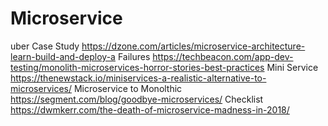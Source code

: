 # Microservice

uber Case Study
https://dzone.com/articles/microservice-architecture-learn-build-and-deploy-a
Failures
https://techbeacon.com/app-dev-testing/monolith-microservices-horror-stories-best-practices
Mini Service
https://thenewstack.io/miniservices-a-realistic-alternative-to-microservices/
Microservice to Monolthic 
https://segment.com/blog/goodbye-microservices/
Checklist
https://dwmkerr.com/the-death-of-microservice-madness-in-2018/
